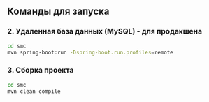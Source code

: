 ## Команды для запуска

### 2. Удаленная база данных (MySQL) - для продакшена

```bash
cd smc
mvn spring-boot:run -Dspring-boot.run.profiles=remote
```

### 3. Сборка проекта

```bash
cd smc
mvn clean compile
```
